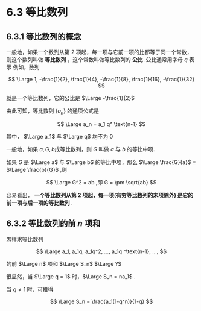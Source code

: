 # 6.3 等比数列

## 6.3.1 等比数列的概念

一般地，如果一个数列从第 2 项起，每一项与它前一项的比都等于同一个常数，
则这个数列叫做 **等比数列** ，这个常数叫做等比数列的 **公比** .公比通常用字母 $q$ 表示
例如，数列

$$
\Large
1, -\frac{1}{2}, \frac{1}{4}, -\frac{1}{8}, \frac{1}{16}, -\frac{1}{32}
$$

就是一个等比数列，它的公比是 $\Large -\frac{1}{2}$

由此可知，等比数列 $\{ a_n \}$ 的通项公式是

$$
\Large
a_n = a_1 q^ \text{n-1}
$$

其中， $\Large a_1$ 与 $\Large q$ 均不为 0

一般地，如果 $a, G, b$成等比数列，则 $G$ 叫做 $a$ 与 $b$ 的等比中项.

如果 $G$ 是 $\Large a$ 与 $\Large b$ 的等比中项，那么 $\Large \frac{G}{a}$ = $\Large \frac{b}{G}$ ,则

$$
\Large
G^2 = ab ,即 G = \pm \sqrt{ab}
$$

容易看出， **一个等比数列从第 2 项起，每一项(有穷等比数列的末项除外) 是它的前一项与后一项的等比数列** .

## 6.3.2 等比数列的前 $n$ 项和

怎样求等比数列

$$
\Large
a_1, a_1q, a_1q^2, ..., a_1q ^\text{n-1}, ...,
$$

的前 $\Large n$ 项和 $\Large S_n$ $\Large ?$

很显然，当 $\Large q = 1$ 时，$\Large S_n = na_1$ .

当 $q\not = 1$ 时，可推得

$$
\Large
S_n = \frac{a_1(1-q^n)}{1-q}
$$
